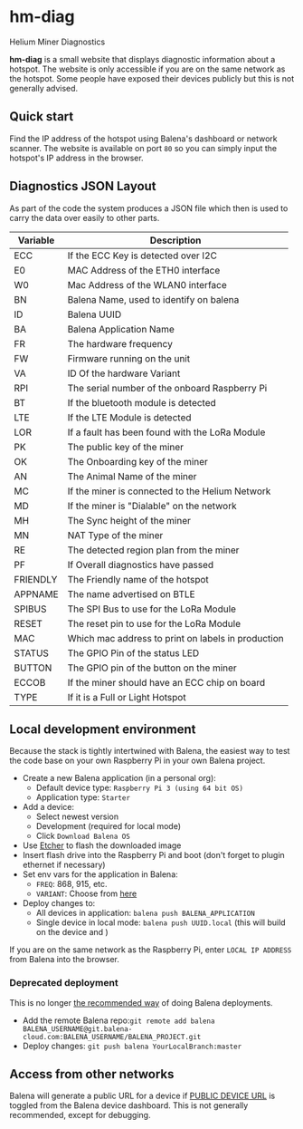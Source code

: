 # hm-diag
Helium Miner Diagnostics

**hm-diag** is a small website that displays diagnostic information about a hotspot.
The website is only accessible if you are on the same network as the hotspot.
Some people have exposed their devices publicly but this is not generally advised.

## Quick start

Find the IP address of the hotspot using Balena's dashboard or network scanner.
The website is available on port `80` so you can simply input the hotspot's
IP address in the browser.

## Diagnostics JSON Layout

As part of the code the system produces a JSON file which then is used to carry the data over easily to other parts.

| Variable | Description |
| --- | --- |
| ECC | If the ECC Key is detected over I2C |
| E0 | MAC Address of the ETH0 interface |
| W0 | Mac Address of the WLAN0 interface |
| BN | Balena Name, used to identify on balena |
| ID | Balena UUID |
| BA | Balena Application Name |
| FR | The hardware frequency |
| FW | Firmware running on the unit |
| VA | ID Of the hardware Variant |
| RPI | The serial number of the onboard Raspberry Pi |
| BT | If the bluetooth module is detected |
| LTE | If the LTE Module is detected |
| LOR | If a fault has been found with the LoRa Module |
| PK | The public key of the miner |
| OK | The Onboarding key of the miner |
| AN | The Animal Name of the miner |
| MC | If the miner is connected to the Helium Network |
| MD | If the miner is "Dialable" on the network |
| MH | The Sync height of the miner |
| MN | NAT Type of the miner |
| RE | The detected region plan from the miner |
| PF | If Overall diagnostics have passed |
| FRIENDLY | The Friendly name of the hotspot |
| APPNAME | The name advertised on BTLE |
| SPIBUS | The SPI Bus to use for the LoRa Module |
| RESET | The reset pin to use for the LoRa Module |
| MAC | Which mac address to print on labels in production |
| STATUS | The GPIO Pin of the status LED |
| BUTTON | The GPIO pin of the button on the miner |
| ECCOB | If the miner should have an ECC chip on board |
| TYPE | If it is a Full or Light Hotspot |


## Local development environment

Because the stack is tightly intertwined with Balena, the easiest way to test the code base on your own Raspberry Pi in your own Balena project.

* Create a new Balena application (in a personal org):
    * Default device type: `Raspberry Pi 3 (using 64 bit OS)`
    * Application type: `Starter`
* Add a device:
    * Select newest version
    * Development (required for local mode)
    * Click `Download Balena OS`
* Use [Etcher](https://www.balena.io/etcher/) to flash the downloaded image
* Insert flash drive into the Raspberry Pi and boot (don't forget to plugin ethernet if necessary)
* Set env vars for the application in Balena:
    * `FREQ`: 868, 915, etc.
    * `VARIANT`: Choose from [here](https://github.com/NebraLtd/helium-hardware-definitions/blob/master/src/hm_hardware_defs/variant.py)
* Deploy changes to:
    * All devices in application: `balena push BALENA_APPLICATION`
    * Single device in local mode: `balena push UUID.local` (this will build on the device and )

If you are on the same network as the Raspberry Pi, enter `LOCAL IP ADDRESS` from Balena into the browser.

### Deprecated deployment
This is no longer [the recommended way](https://www.balena.io/docs/learn/deploy/deployment/#overview) of doing Balena deployments.

* Add the remote Balena repo:`git remote add balena BALENA_USERNAME@git.balena-cloud.com:BALENA_USERNAME/BALENA_PROJECT.git`
* Deploy changes: `git push balena YourLocalBranch:master`

## Access from other networks

Balena will generate a public URL for a device if [PUBLIC DEVICE URL](https://www.balena.io/docs/learn/manage/actions/#enable-public-device-url) is toggled from the Balena device dashboard. This is not generally recommended, except for debugging.
